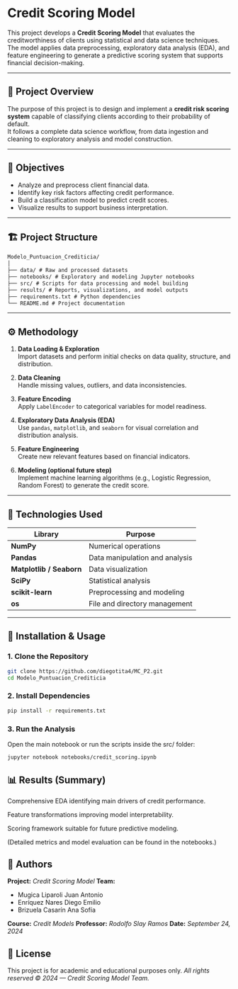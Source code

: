 # Credit Scoring Model

This project develops a **Credit Scoring Model** that evaluates the creditworthiness of clients using statistical and data science techniques.  
The model applies data preprocessing, exploratory data analysis (EDA), and feature engineering to generate a predictive scoring system that supports financial decision-making.

---

## 🧠 Project Overview

The purpose of this project is to design and implement a **credit risk scoring system** capable of classifying clients according to their probability of default.  
It follows a complete data science workflow, from data ingestion and cleaning to exploratory analysis and model construction.

---

## 🎯 Objectives

- Analyze and preprocess client financial data.  
- Identify key risk factors affecting credit performance.  
- Build a classification model to predict credit scores.  
- Visualize results to support business interpretation.  

---

## 🏗️ Project Structure

```markdown
Modelo_Puntuacion_Crediticia/
│
├── data/ # Raw and processed datasets
├── notebooks/ # Exploratory and modeling Jupyter notebooks
├── src/ # Scripts for data processing and model building
├── results/ # Reports, visualizations, and model outputs
├── requirements.txt # Python dependencies
└── README.md # Project documentation
```

---

## ⚙️ Methodology

1. **Data Loading & Exploration**  
   Import datasets and perform initial checks on data quality, structure, and distribution.

2. **Data Cleaning**  
   Handle missing values, outliers, and data inconsistencies.

3. **Feature Encoding**  
   Apply `LabelEncoder` to categorical variables for model readiness.

4. **Exploratory Data Analysis (EDA)**  
   Use `pandas`, `matplotlib`, and `seaborn` for visual correlation and distribution analysis.

5. **Feature Engineering**  
   Create new relevant features based on financial indicators.

6. **Modeling (optional future step)**  
   Implement machine learning algorithms (e.g., Logistic Regression, Random Forest) to generate the credit score.

---

## 🧩 Technologies Used

| Library | Purpose |
|---------|---------|
| **NumPy** | Numerical operations |
| **Pandas** | Data manipulation and analysis |
| **Matplotlib / Seaborn** | Data visualization |
| **SciPy** | Statistical analysis |
| **scikit-learn** | Preprocessing and modeling |
| **os** | File and directory management |

---

## 🚀 Installation & Usage

### 1. Clone the Repository
```bash
git clone https://github.com/diegotita4/MC_P2.git
cd Modelo_Puntuacion_Crediticia
```

### 2. Install Dependencies
```bash
pip install -r requirements.txt
```

### 3. Run the Analysis
Open the main notebook or run the scripts inside the src/ folder:

```bash
jupyter notebook notebooks/credit_scoring.ipynb
```

## 📊 Results (Summary)
Comprehensive EDA identifying main drivers of credit performance.

Feature transformations improving model interpretability.

Scoring framework suitable for future predictive modeling.

(Detailed metrics and model evaluation can be found in the notebooks.)

## 👥 Authors
**Project:** _Credit Scoring Model_
**Team:**
- Mugica Liparoli Juan Antonio
- Enríquez Nares Diego Emilio
- Brizuela Casarín Ana Sofía

**Course:** _Credit Models_
**Professor:** _Rodolfo Slay Ramos_
**Date:** _September 24, 2024_

## 🪪 License
This project is for academic and educational purposes only.
_All rights reserved © 2024 — Credit Scoring Model Team._

